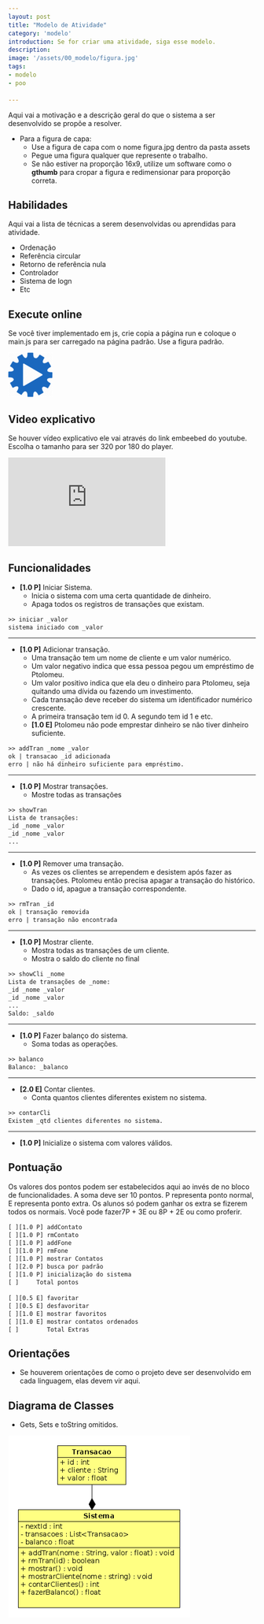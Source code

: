 ```yaml
---
layout: post
title: "Modelo de Atividade"
category: 'modelo'
introduction: Se for criar uma atividade, siga esse modelo.
description:
image: '/assets/00_modelo/figura.jpg'
tags:
- modelo
- poo

---
```


Aqui vai a motivação e a descrição geral do que o sistema a ser desenvolvido se propõe a resolver.

- Para a figura de capa:
    - Use a figura de capa com o nome figura.jpg dentro da pasta assets
    - Pegue uma figura qualquer que represente o trabalho.
    - Se não estiver na proporção 16x9, utilize um software como o **gthumb** para cropar a figura e redimensionar para proporção correta.

## Habilidades

Aqui vai a lista de técnicas a serem desenvolvidas ou aprendidas para atividade.
- Ordenação
- Referência circular
- Retorno de referência nula
- Controlador
- Sistema de logn
- Etc

## Execute online
Se você tiver implementado em js, crie copia a página run e coloque o main.js para ser carregado na página padrão. Use a figura padrão.

[![](/assets/images/run.png)](/assets/00_modelo/run.html)

## Video explicativo

Se houver vídeo explicativo ele vai através do link embeebed do youtube. Escolha o tamanho para ser 320 por 180 do player.

<iframe width="320" height="180" src="https://www.youtube.com/embed/ggOdp0Eh7fc" frameborder="0" allowfullscreen></iframe>

## Funcionalidades

- **[1.0 P]** Iniciar Sistema.
    - Inicia o sistema com uma certa quantidade de dinheiro.
    - Apaga todos os registros de transações que existam.

```
>> iniciar _valor
sistema iniciado com _valor
```

---
- **[1.0 P]** Adicionar transação.
    - Uma transação tem um nome de cliente e um valor numérico.
    - Um valor negativo indica que essa pessoa pegou um empréstimo de Ptolomeu.
    - Um valor positivo indica que ela deu o dinheiro para Ptolomeu, seja quitando uma dívida ou fazendo um investimento.
    - Cada transação deve receber do sistema um identificador numérico crescente.
    - A primeira transação tem id 0. A segundo tem id 1 e etc.
    - **[1.0 E]** Ptolomeu não pode emprestar dinheiro se não tiver dinheiro suficiente.

```
>> addTran _nome _valor
ok | transacao _id adicionada
erro | não há dinheiro suficiente para empréstimo.
```

---
- **[1.0 P]** Mostrar transações.
    - Mostre todas as transações

```
>> showTran
Lista de transações:
_id _nome _valor
_id _nome _valor
...
```

---
- **[1.0 P]** Remover uma transação.    
    - As vezes os clientes se arrependem e desistem após fazer as transações. Ptolomeu então precisa apagar a transação do histórico.
    - Dado o id, apague a transação correspondente.

```
>> rmTran _id
ok | transação removida
erro | transação não encontrada
```

---
- **[1.0 P]** Mostrar cliente.
    - Mostra todas as transações de um cliente.
    - Mostra o saldo do cliente no final

```
>> showCli _nome
Lista de transações de _nome:
_id _nome _valor
_id _nome _valor
...
Saldo: _saldo
```

---
- **[1.0 P]** Fazer balanço do sistema.
    - Soma todas as operações.

```
>> balanco
Balanco: _balanco
```

---
- **[2.0 E]** Contar clientes.
    - Conta quantos clientes diferentes existem no sistema.

```
>> contarCli
Existem _qtd clientes diferentes no sistema.
```

---
- **[1.0 P]** Inicialize o sistema com valores válidos.

## Pontuação
Os valores dos pontos podem ser estabelecidos aqui ao invés de no bloco de funcionalidades. A soma deve ser 10 pontos. P representa ponto normal, E representa ponto extra. Os alunos só podem ganhar os extra se fizerem todos os normais. Você pode fazer7P + 3E ou 8P + 2E ou como proferir. 

```
[ ][1.0 P] addContato
[ ][1.0 P] rmContato
[ ][1.0 P] addFone
[ ][1.0 P] rmFone
[ ][1.0 P] mostrar Contatos
[ ][2.0 P] busca por padrão
[ ][1.0 P] inicialização do sistema
[ ]     Total pontos

[ ][0.5 E] favoritar
[ ][0.5 E] desfavoritar
[ ][1.0 E] mostrar favoritos
[ ][1.0 E] mostrar contatos ordenados
[ ]        Total Extras
```

## Orientações
- Se houverem orientações de como o projeto deve ser desenvolvido em cada linguagem, elas devem vir aqui.

## Diagrama de Classes
- Gets, Sets e toString omitidos.

![](/assets/01_agiota/diagrama.png)